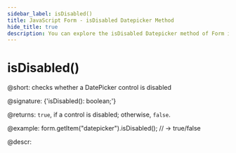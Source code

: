 ```yaml
---
sidebar_label: isDisabled()
title: JavaScript Form - isDisabled Datepicker Method 
hide_title: true
description: You can explore the isDisabled Datepicker method of Form in the documentation of the DHTMLX JavaScript UI library. Browse developer guides and API reference, try out code examples and live demos, and download a free 30-day evaluation version of DHTMLX Suite 7.
---
```

 
# isDisabled()

@short: checks whether a DatePicker control is disabled

@signature: {'isDisabled(): boolean;'}

@returns:
`true`, if a control is disabled; otherwise, `false`.

@example:
form.getItem("datepicker").isDisabled(); 
// -> true/false

@descr:

